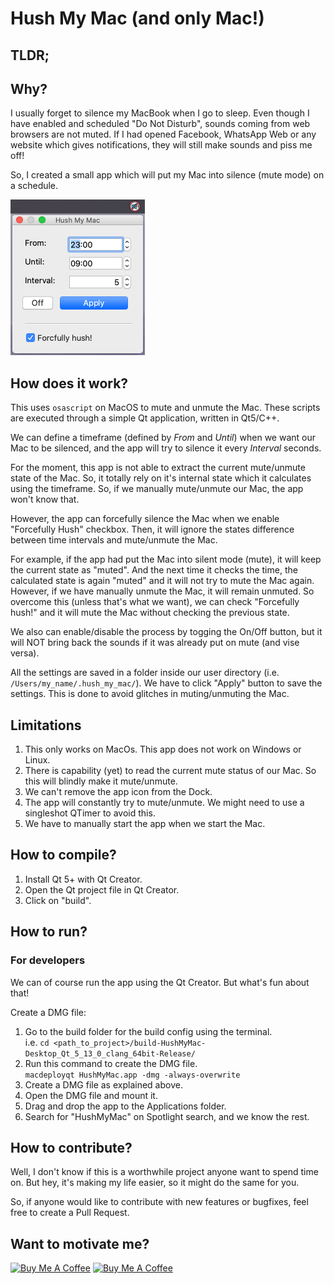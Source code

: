 # Hush My Mac (and only Mac!)

## TLDR;


## Why?

I usually forget to silence my MacBook when I go to sleep. Even though I have enabled and scheduled "Do Not Disturb", sounds coming from web browsers are not muted. If I had opened Facebook, WhatsApp Web or any website which gives notifications, they will still make sounds and piss me off!

So, I created a small app which will put my Mac into silence (mute mode) on a schedule.

![Hush My Mac](docs/app_screenshot.png)

## How does it work?

This uses `osascript` on MacOS to mute and unmute the Mac. These scripts are executed through a simple Qt application, written in Qt5/C++.

We can define a timeframe (defined by *From* and *Until*) when we want our Mac to be silenced, and the app will try to silence it every *Interval* seconds.

For the moment, this app is not able to extract the current mute/unmute state of the Mac. So, it totally rely on it's internal state which it calculates using the timeframe. So, if we manually mute/unmute our Mac, the app won't know that. 

However, the app can forcefully silence the Mac when we enable "Forcefully Hush" checkbox. Then, it will ignore the states difference between time intervals and mute/unmute the Mac.

For example, if the app had put the Mac into silent mode (mute), it will keep the current state as "muted". And the next time it checks the time, the calculated state is again "muted" and it will not try to mute the Mac again. However, if we have manually unmute the Mac, it will remain unmuted. So overcome this (unless that's what we want), we can check "Forcefully hush!" and it will mute the Mac without checking the previous state.

We also can enable/disable the process by togging the On/Off button, but it will NOT bring back the sounds if it was already put on mute (and vise versa). 

All the settings are saved in a folder inside our user directory (i.e. `/Users/my_name/.hush_my_mac/`).
We have to click "Apply" button to save the settings. This is done to avoid glitches in muting/unmuting the Mac.


## Limitations

1. This only works on MacOs. This app does not work on Windows or Linux.
2. There is capability (yet) to read the current mute status of our Mac. So this will blindly make it mute/unmute.
3. We can't remove the app icon from the Dock.
4. The app will constantly try to mute/unmute. We might need to use a singleshot QTimer to avoid this.
5. We have to manually start the app when we start the Mac.


## How to compile?

1. Install Qt 5+ with Qt Creator.
2. Open the Qt project file in Qt Creator.
3. Click on "build".


## How to run?

### For developers

We can of course run the app using the Qt Creator. But what's fun about that!

Create a DMG file:

1. Go to the build folder for the build config using the terminal.  
   i.e. `cd <path_to_project>/build-HushMyMac-Desktop_Qt_5_13_0_clang_64bit-Release/`
2. Run this command to create the DMG file.  
	`macdeployqt HushMyMac.app -dmg -always-overwrite`
3. Create a DMG file as explained above.
4. Open the DMG file and mount it.
5. Drag and drop the app to the Applications folder.
6. Search for "HushMyMac" on Spotlight search, and we know the rest.

## How to contribute?

Well, I don't know if this is a worthwhile project anyone want to spend time on. But hey, it's making my life easier, so it might do the same for you.

So, if anyone would like to contribute with new features or bugfixes, feel free to create a Pull Request.


## Want to motivate me?

<a href="https://www.buymeacoffee.com/gnomezgrave" target="_blank"><img src="https://cdn.buymeacoffee.com/buttons/v2/default-yellow.png" alt="Buy Me A Coffee" height="50px" ></a> 
<a href="https://www.patreon.com/bePatron?u=39152607" target="_blank"><img src="https://cloakandmeeple.files.wordpress.com/2017/06/become_a_patron_button3x.png?w=610" alt="Buy Me A Coffee" height="50px" ></a>